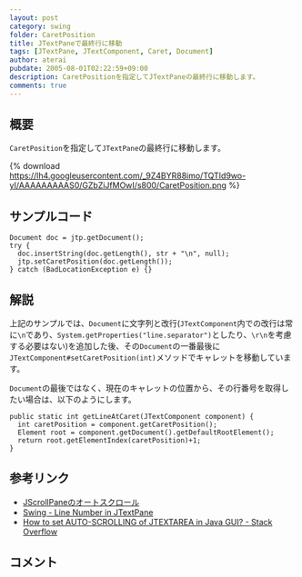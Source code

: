 ```yaml
---
layout: post
category: swing
folder: CaretPosition
title: JTextPaneで最終行に移動
tags: [JTextPane, JTextComponent, Caret, Document]
author: aterai
pubdate: 2005-08-01T02:22:59+09:00
description: CaretPositionを指定してJTextPaneの最終行に移動します。
comments: true
---
```

## 概要
`CaretPosition`を指定して`JTextPane`の最終行に移動します。

{% download https://lh4.googleusercontent.com/_9Z4BYR88imo/TQTId9wo-yI/AAAAAAAAAS0/GZbZiJfMOwI/s800/CaretPosition.png %}

## サンプルコード
<pre class="prettyprint"><code>Document doc = jtp.getDocument();
try {
  doc.insertString(doc.getLength(), str + "\n", null);
  jtp.setCaretPosition(doc.getLength());
} catch (BadLocationException e) {}
</code></pre>

## 解説
上記のサンプルでは、`Document`に文字列と改行(`JTextComponent`内での改行は常に`\n`であり、`System.getProperties("line.separator")`としたり、`\r\n`を考慮する必要はない)を追加した後、その`Document`の一番最後に`JTextComponent#setCaretPosition(int)`メソッドでキャレットを移動しています。

`Document`の最後ではなく、現在のキャレットの位置から、その行番号を取得したい場合は、以下のようにします。

<pre class="prettyprint"><code>public static int getLineAtCaret(JTextComponent component) {
  int caretPosition = component.getCaretPosition();
  Element root = component.getDocument().getDefaultRootElement();
  return root.getElementIndex(caretPosition)+1;
}
</code></pre>

## 参考リンク
- [JScrollPaneのオートスクロール](http://ateraimemo.com/Swing/AutoScroll.html)
- [Swing - Line Number in JTextPane](https://community.oracle.com/thread/1393939)
- [How to set AUTO-SCROLLING of JTEXTAREA in Java GUI? - Stack Overflow](http://stackoverflow.com/questions/1627028/how-to-set-auto-scrolling-of-jtextarea-in-java-gui)

<!-- dummy comment line for breaking list -->

## コメント
